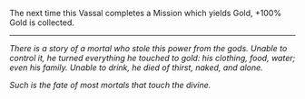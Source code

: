 The next time this Vassal completes a Mission which yields Gold, +100% Gold is collected.

---

_There is a story of a mortal who stole this power from the gods. Unable to control it, he turned everything he touched to gold: his clothing, food, water; even his family. Unable to drink, he died of thirst, naked, and alone._

_Such is the fate of most mortals that touch the divine._
